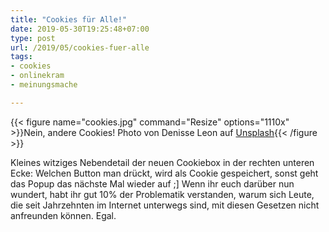 ```yaml
---
title: "Cookies für Alle!"
date: 2019-05-30T19:25:48+07:00
type: post
url: /2019/05/cookies-fuer-alle
tags:
- cookies
- onlinekram
- meinungsmache

---
```


{{< figure name="cookies.jpg" command="Resize" options="1110x" >}}Nein, andere Cookies! Photo von Denisse Leon auf [Unsplash](https://unsplash.com/photos/oLq-OHHnEyQ){{< /figure >}}

Kleines witziges Nebendetail der neuen Cookiebox in der rechten unteren Ecke: Welchen Button man drückt, wird als Cookie gespeichert, sonst geht das Popup das nächste Mal wieder auf ;] Wenn ihr euch darüber nun wundert, habt ihr gut 10% der Problematik verstanden, warum sich Leute, die seit Jahrzehnten im Internet unterwegs sind, mit diesen Gesetzen nicht anfreunden können. Egal.
